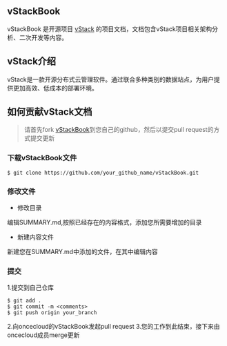 ## vStackBook
vStackBook 是开源项目 [vStack](https://github.com/oncecloud) 的项目文档，文档包含vStack项目相关架构分析、二次开发等内容。

## vStack介绍

vStack是一款开源分布式云管理软件。通过联合多种类别的数据站点，为用户提供更加高效、低成本的部署环境。

## 如何贡献vStack文档

> 请首先fork [vStackBook](https://github.com/oncecloud/vStackBook.git)到您自己的github，然后以提交pull request的方式提交更新

### 下载vStackBook文件

~~~
$ git clone https://github.com/your_github_name/vStackBook.git
~~~

### 修改文件

* 修改目录

编辑SUMMARY.md,按照已经存在的内容格式，添加您所需要增加的目录

* 新建内容文件

新建您在SUMMARY.md中添加的文件，在其中编辑内容

### 提交
1.提交到自己仓库
~~~
$ git add .
$ git commit -m <comments>
$ git push origin your_branch
~~~

2.向oncecloud的vStackBook发起pull request
3.您的工作到此结束，接下来由oncecloud成员merge更新






